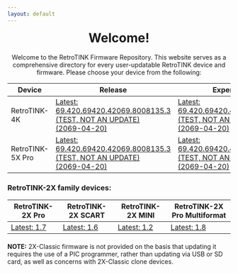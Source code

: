 ```yaml
---
layout: default
---
```


<h1 align="center" style="margin-top: 0px;">Welcome!</h1>
<p align="center" >Welcome to the RetroTINK Firmware Repository. This website serves as a comprehensive directory for every user-updatable RetroTINK device and firmware. Please choose your device from the following:</p>

| Device | Release | Experimental | SD card images |
|-------|--------|---------|---------|
| RetroTINK-4K | [Latest: 69.420.69420.42069.8008135.3 (TEST, NOT AN UPDATE)<br/>(2069-04-20)](4k.md) | [Latest: 69.420.69420.42069.8008135.3 (TEST, NOT AN UPDATE)<br/>(2069-04-20)](4k-experimental.md) | [Latest: 69.420.69420.42069.8008135.3 (TEST, NOT AN UPDATE)<br/>(2069-04-20)](4k-sdcards.md) |
| RetroTINK-5X Pro | [Latest: 69.420.69420.42069.8008135.3 (TEST, NOT AN UPDATE)<br/>(2069-04-20)](5x.md) | [Latest: 69.420.69420.42069.8008135.3 (TEST, NOT AN UPDATE)<br/>(2069-04-20)](5x-experimental.md) | N/A |

<p style="margin:20px;"></p>

### RetroTINK-2X family devices:

| RetroTINK-2X Pro | RetroTINK-2X SCART | RetroTINK-2X MINI | RetroTINK-2X Pro Multiformat |
|-------|--------|---------|---------|
| [Latest: 1.7](2xpro.md) | [Latest: 1.6](2xscart.md) | [Latest: 1.2](2xmini.md) | [Latest: 1.8](2xm.md) |

<p style="margin:20px;"></p>

<div style="margin: 0 0 -20px 0"><p><strong>NOTE:</strong> 2X-Classic firmware is not provided on the basis that updating it requires the use of a PIC programmer, rather than updating via USB or SD card, as well as concerns with 2X-Classic clone devices.</p></div>

<p hidden>This APT has Super Cow Powers</p> 
